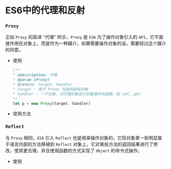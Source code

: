 # ES6中的代理和反射

### `Proxy`

正如 `Proxy` 的英译 "代理" 所示，`Proxy` 是 `ES6` 为了操作对象引入的 `API`，它不直接作用在对象上，而是作为一种媒介，如果需要操作对象的话，需要经过这个媒介的同意。 

- 使用

  ```javascript
  /**
  * @description: 代理
  * @param {Proxy} 
  * @return: target, handler
  * target : 用于 Proxy 包装的目标对象
  * handler : 一个对象，对代理对象进行拦截操作的函数，如 set, get
  */
  let p = new Proxy(target, handler)
  ```
  
- 常用方法

### `Reflect`
与 `Proxy` 相同，`ES6` 引入 `Reflect` 也是用来操作对象的，它将对象里一些明显属于语言内部的方法移植到 `Reflect` 对象上，它对某些方法的返回结果进行了修改，使其更合理，并且使用函数的方式实现了 `Object` 的命令式操作。
- 使用
```javascript

```